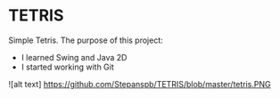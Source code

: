 # TETRIS
Simple Tetris. 
The purpose of this project:
- I learned Swing and Java 2D 
- I started working with Git 

![alt text] https://github.com/Stepanspb/TETRIS/blob/master/tetris.PNG

